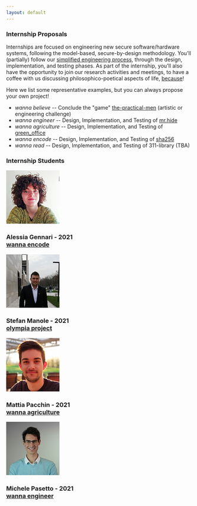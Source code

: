 ```yaml
---
layout: default
---
```


<div class="row super-bottom-margin">
    <h3 class="text-center w-100">Internship Proposals</h3>
    <p>
        Internships are focused on engineering new secure software/hardware systems, following the model-based, secure-by-design methodology. You'll (partially) follow our <a href="images/methodology-activity-UML.png" target="_parent">simplified engineering process</a>, through the design, implementation, and testing phases. As part of the internship, you'll also have the opportunity to join our research activities and meetings, to have a coffee with us discussing philosophico-poetical aspects of life, <a href="research.html">because</a>!
    </p>
    <p>
	Here we list some representative examples, but you can always propose your own project!
    </p>
    <ul>
        <li>
            <i>wanna believe</i> -- Conclude the "game" <a href="https://www.thepracticalmen.com" target="blank">the-practical-men</a> (artistic or engineering challenge)
        </li>
        <li>
            <i>wanna engineer</i> -- Design, Implementation, and Testing of <a href="./internships/mrhide.html">mr.hide</a>
        </li>
        <li>
            <i>wanna agriculture</i> -- Design, Implementation, and Testing of <a href="./internships/green_office.html">green_office</a>
        </li>
        <li>
            <i>wanna encode</i> -- Design, Implementation, and Testing of <a href="./internships/sha256.html">sha256</a>
        </li>
        <li>
            <i>wanna read</i> -- Design, Implementation, and Testing of 311-library (TBA)
        </li>
    </ul>
</div>

<h3 class="text-center w-100 team-sec-border"> Internship Students <i class="fas fa-laptop-code"></i> </h3>

<!-- Alessia Gennari -->
<div class="row team-people">
    <div class="col-12 col-sm-3">
        <img src="images/alessia.png">
    </div>
    <div class="col-12 col-sm-9 profile-name-margin">
        <h3>
            Alessia Gennari - 2021<br>
            <a href="./internships/sha256.html">wanna encode</a>
        </h3>
        <a href="https://github.com/aliasalia" target="blank">
            <i class="fab fa-github fa-lg social-icon"></i>
        </a>
        <a href="https://www.linkedin.com/in/alessia-gennari-4977341b5/" target="blank">
            <i class="fab fa-linkedin fa-lg social-icon"></i>
        </a>
        <a href="https://www.instagram.com/alessiagennari_/" target="blank">
            <i class="fab fa-instagram fa-lg social-icon"></i>
        </a>
    </div>
</div>

<!-- Stefan Manole -->
<div class="row team-people">
    <div class="col-12 col-sm-3">
        <img src="images/stefan.png">
    </div>
    <div class="col-12 col-sm-9 profile-name-margin">
        <h3>
            Stefan Manole - 2021<br>
            <a href="https://github.com/v-research/olympia-project">olympia project</a>
        </h3>
        <a href="https://www.facebook.com/Olympia-Project-103479998553893" target="blank">
            <i class="fab fa-facebook-f fa-lg social-icon"></i>
        </a>
    </div>
</div>

<!-- Mattia Pacchin -->
<div class="row team-people">
    <div class="col-12 col-sm-3">
        <img src="images/mattia.png">
    </div>
    <div class="col-12 col-sm-9 profile-name-margin">
        <h3>
            Mattia Pacchin - 2021<br>
            <a href="./internships/green_office.html">wanna agriculture</a>
        </h3>
        <a href="https://github.com/PacMat99" target="blank">
            <i class="fab fa-github fa-lg social-icon"></i>
        </a>
        <a href="https://www.linkedin.com/in/mattia-pacchin-255802167/" target="blank">
          <i class="fab fa-linkedin fa-lg social-icon"></i>
        </a>
        <a href="mailto:mattia@v-research.it" target="blank">
            <i class="fas fa-envelope fa-lg social-icon"></i>
        </a>
        <a href="https://www.instagram.com/mattiapacchin/" target="blank">
            <i class="fab fa-instagram fa-lg social-icon"></i>
        </a>
        <a href="https://www.instagram.com/pacs_riders/" target="blank">
            <i class="fab fa-instagram fa-lg social-icon"></i>
        </a>
        <a href="https://www.youtube.com/c/PacsRiders/" target="blank">
            <i class="fab fa-youtube fa-lg social-icon"></i>
        </a>
        <a href="https://www.facebook.com/Pacchinmattia" target="blank">
            <i class="fab fa-facebook-f fa-lg social-icon"></i>
        </a>
    </div>
</div>

<!-- Michele Pasetto -->
<div class="row team-people">
    <div class="col-12 col-sm-3">
        <img src="images/michele.png">
    </div>
    <div class="col-12 col-sm-9 profile-name-margin">
        <h3>
            Michele Pasetto - 2021<br>
            <a href="./internships/mrhide.html">wanna engineer</a>
        </h3>
        <a href="https://github.com/michipase" target="blank">
            <i class="fab fa-github fa-lg social-icon"></i>
        </a>
        <a href="https://www.linkedin.com/in/michele-pasetto-9a603a192" target="blank">
            <i class="fab fa-linkedin fa-lg social-icon"></i>
        </a>
        <a href="https://www.instagram.com/michipase/" target="blank">
            <i class="fab fa-instagram fa-lg social-icon"></i>
        </a>
    </div>
</div>

<!--### Developed Internships <i class="fas fa-laptop-code"></i>-->
